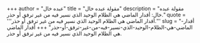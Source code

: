 +++
author = "عبده خال"
title = "مقولة عبده خال"
description = "مقولة عبده خال: أقدار الماضي هي الظلام الوحيد الذي نسير فيه من غير ترفق أو حذر."
quote = '''أقدار الماضي هي الظلام الوحيد الذي نسير فيه من غير ترفق أو حذر.'''
slug = "أقدار-الماضي-هي-الظلام-الوحيد-الذي-نسير-فيه-من-غير-ترفق-أو-حذر"
+++
أقدار الماضي هي الظلام الوحيد الذي نسير فيه من غير ترفق أو حذر.
